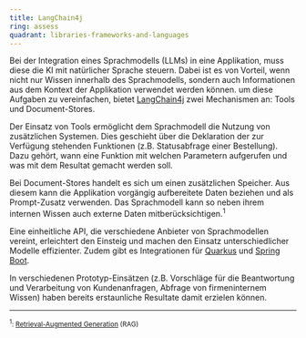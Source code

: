 ```yaml
---
title: LangChain4j
ring: assess
quadrant: libraries-frameworks-and-languages
---
```


Bei der Integration eines Sprachmodells (LLMs) in eine Applikation, muss diese die KI mit natürlicher Sprache steuern.
Dabei ist es von Vorteil, wenn nicht nur Wissen innerhalb des Sprachmodells, sondern auch Informationen aus dem Kontext
der Applikation verwendet werden können. um diese Aufgaben zu vereinfachen, bietet [LangChain4j][langchain4j] zwei 
Mechanismen an: Tools und Document-Stores.

Der Einsatz von Tools ermöglicht dem Sprachmodell die Nutzung von zusätzlichen Systemen. Dies geschieht über die
Deklaration der zur Verfügung stehenden Funktionen (z.B. Statusabfrage einer Bestellung). Dazu gehört, wann eine
Funktion mit welchen Parametern aufgerufen und was mit dem Resultat gemacht werden soll.

Bei Document-Stores handelt es sich um einen zusätzlichen Speicher. Aus diesem kann die Applikation vorgängig
aufbereitete Daten beziehen und als Prompt-Zusatz verwenden. Das Sprachmodell kann so neben ihrem internen Wissen auch
externe Daten mitberücksichtigen.<sup>1</sup>

Eine einheitliche API, die verschiedene Anbieter von Sprachmodellen vereint, erleichtert den Einsteig und machen den
Einsatz unterschiedlicher Modelle effizienter. Zudem gibt es Integrationen für [Quarkus][quarkus-langchain4j] und
[Spring Boot][spring-boot-langchain4j].

In verschiedenen Prototyp-Einsätzen (z.B. Vorschläge für die Beantwortung und Verarbeitung von Kundenanfragen, Abfrage
von firmeninternem Wissen) haben bereits erstaunliche Resultate damit erzielen können.

___

<small><sup>1</sup>: [Retrieval-Augmented Generation][rag] (RAG)</small>

[langchain4j]: https://github.com/langchain4j/langchain4j
[rag]: https://aws.amazon.com/de/what-is/retrieval-augmented-generation
[quarkus-langchain4j]: https://quarkus.io/extensions/io.quarkiverse.langchain4j/quarkus-langchain4j-core
[spring-boot-langchain4j]: https://github.com/langchain4j/langchain4j-spring

